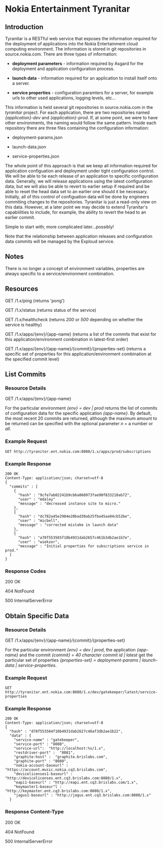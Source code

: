 # Nokia Entertainment Tyranitar

## Introduction

Tyranitar is a RESTful web service that exposes the information
required for the deployment of applications into the Nokia
Entertainment cloud computing environment. The information is
stored in git repositories in source.nokia.com. There are three
types of information:

* **deployment parameters** - information required by Asgard for the
deployment and application configuration process.

* **launch data** - information required for an application to
install itself onto a server.

* **service properties** - configuration paramters for a server, for
example urls to other used applications, logging levels, etc...

This information is held several git repositories in source.nokia.com
in the _tyranitar_ project. For each application, there are two
repositories named _{application}-dev_ and _{application}-prod_. If,
at some point, we were to have other environments, the naming would
follow the same pattern. Inside each repository there are three files
containing the configuration information:

* deployment-params.json

* launch-data.json

* service-properties.json

The whole point of this approach is that we keep all information
required for application configuation and deployment under tight
configuration control. We will be able to tie each release of
an application to specific configuration data. Generally, we will
release applications using the latest configuration data; but we
will also be able to revert to earlier setup if required and be
able to reset the head data set to an earlier one should it be
necessary. Initially, all of this control of configuation data
will be done by engineers commiting changes to the repositories.
Tyranitar is just a read-only view on this data. However, at a later
point we may decide to extend Tyranitar's capabiilities to include,
for example, the ability to revert the head to an earlier commit.

Simple to start with; more complicated later...possibly!

Note that the relationship between application releases and
configuration data commits will be managed by the Exploud
service.

## Notes

There is no longer a concept of environment variables, properties
are always specific to a service/environment combination.

## Resources

GET /1.x/ping (returns 'pong')

GET /1.x/status (returns status of the service)

GET /1.x/healthcheck (returns _200_ or _500_ depending on whether the service is healthy)

GET /1.x/apps/{env}/{app-name} (returns a list of the commits that exist for this
application/environment combination in latest-first order)

GET /1.x/apps/{env}/{app-name}/{commit}/{properties-set} (returns a specific set of
properties for this application/environment combination at the specified commit level)

## List Commits

### Resource Details

GET /1.x/apps/{env}/{app-name}

For the particular environment _{env} = dev | prod_ returns the list of commits of
configuration data for the specific application _{app-name}_. By default, the most
recent 20 commits are returned, although the maximum amount to be returned can be
specified with the optional parameter _n_ = a number or _all_.

### Example Request

    GET http://tyranitor.ent.nokia.com:8080/1.x/apps/prod/subscriptions

### Example Response

    200 OK
    Content-Type: application/json; charset=utf-8
    {
      "commits" : [
        {
          "hash" : "9cfe7ab02241b9cb6a068973fae90f833210ab72",
          "user" : "mdaley"
          "message" : "decreased instance site to micro."
        },
        {
          "hash" : "dc782a45e2984e20bad30ab25fba45aa94cb52be",
          "user" : "micbell",
          "message" : "corrected mistake in launch data"
        },
        {
          "hash" : "a78f553565f10b4931dab2657c461b3db2ae1b7e",
          "user" : "wiekzor",
          "message" : "Initial properties for subscriptions service in prod."
      ]
    }


### Response Codes

200 OK

404 NotFound

500 InternalServerError

## Obtain Specific Data

### Resource Details

GET /1.x/apps/{env}/{app-name}/{commit}/{properties-set}

For the particular environment _{env} = dev | prod_, the application _{app-name}_
and the commit _{commit} = 40 character commit id | latest_ get the particular set of properties _{properties-set} =
deployment-params | launch-data | service-properties_.

### Example Request

    GET http://tyranitar.ent.nokia.com:8080/1.x/dev/gatekeeper/latest/service-properties

### Example Response

    200 OK
    Content-Type: application/json; charset=utf-8
    {
      "hash" : "d78f553564f10b4931dab2627c46af3db2ae1b22",
      "data" : {
        "service-name" : "gatekeeper",
        "service-port" : "8080",
        "service-url":  "http://localhost:%s/1.x",
        "restdriver-port" :  "8081",
        "graphite-host" :  "graphite.brislabs.com",
        "graphite-port" : "8080",
        "nokia-account-baseurl" : "https://account.music.nokia.cq3.brislabs.com",
        "devicelicenses1-baseurl" : "http://devicelicenses.ent.cq3.brislabs.com:8080/1.x",
        "eapi1-baseurl" : "http://eapi.ent.cq3.brislabs.com/1.x",
        "keymaster1-baseur"l : "http://keymaster.ent.cq3.brislabs.com:8080/1.x",
        "jagus1-baseurl" : "http://jagus.ent.cq3.brislabs.com:8080/1.x"
      }

  ### Response Content-Type

  200 OK

  404 NotFound

  500 InternalServerError
